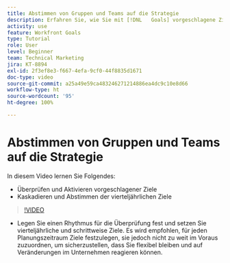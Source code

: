 ```yaml
---
title: Abstimmen von Gruppen und Teams auf die Strategie
description: Erfahren Sie, wie Sie mit [!DNL   Goals] vorgeschlagene Ziele überprüfen und aktivieren sowie vierteljährliche Ziele kaskadieren und abstimmen können.
activity: use
feature: Workfront Goals
type: Tutorial
role: User
level: Beginner
team: Technical Marketing
jira: KT-8894
exl-id: 2f3ef8e3-f667-4efa-9cf0-44f8835d1671
doc-type: video
source-git-commit: a25a49e59ca483246271214886ea4dc9c10e8d66
workflow-type: ht
source-wordcount: '95'
ht-degree: 100%

---
```


# Abstimmen von Gruppen und Teams auf die Strategie

In diesem Video lernen Sie Folgendes:

* Überprüfen und Aktivieren vorgeschlagener Ziele
* Kaskadieren und Abstimmen der vierteljährlichen Ziele

>[!VIDEO](https://video.tv.adobe.com/v/335188/?quality=12&learn=on)

<!--
Pro-tips graphic
-->

* Legen Sie einen Rhythmus für die Überprüfung fest und setzen Sie vierteljährliche und schrittweise Ziele. Es wird empfohlen, für jeden Planungszeitraum Ziele festzulegen, sie jedoch nicht zu weit im Voraus zuzuordnen, um sicherzustellen, dass Sie flexibel bleiben und auf Veränderungen im Unternehmen reagieren können.
